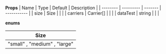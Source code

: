 **Props**
| Name | Type | Default | Description |
| -------- | --------- | ------- | ----------- |
| size | Size | | |
| carriers | Carrier[] | | |
| dataTest | string | | |

**enums**

| **Size**                     |
| ---------------------------- |
| "small" , "medium" , "large" |
